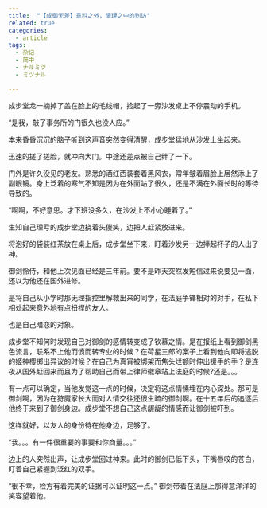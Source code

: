 ```yaml
---
title:  "【成御无差】意料之外，情理之中的到访"
related: true
categories: 
  - article
tags: 
  - 杂记
  - 简中
  - ナルミツ
  - ミツナル

---
```


成步堂龙一摘掉了盖在脸上的毛线帽，捡起了一旁沙发桌上不停震动的手机。

“是我，敲了事务所的门很久也没人应。”

本来昏昏沉沉的脑子听到这声音突然变得清醒，成步堂猛地从沙发上坐起来。

迅速的搓了搓脸，就冲向大门。中途还差点被自己绊了一下。

门外是许久没见的老友。熟悉的酒红西装套着黑风衣，常年皱着眉脸上居然添上了副眼镜。身上泛着的寒气不知是因为在外面站了很久，还是不满在外面长时的等待导致的。

“啊啊，不好意思。才下班没多久，在沙发上不小心睡着了。”

生知自己理亏的成步堂边挠着头傻笑，边把人赶紧放进来。

将泡好的袋装红茶放在桌上后，成步堂坐下来，盯着沙发另一边捧起杯子的人出了神。

御剑怜侍，和他上次见面已经是三年前。要不是昨天突然发短信过来说要见一面，还以为他还在国外进修。

是将自己从小学时那无理指控里解救出来的同学，在法庭争锋相对的对手，在私下相处起来意外地有点扭捏的友人。

也是自己暗恋的对象。

成步堂不知何时发现自己对御剑的感情转变成了钦慕之情。是在报纸上看到御剑黑色流言，联系不上他而愤而转专业的时候？在荷星三郎的案子上看到他向即将逃脱的姬神樱掷出异议的时候？在自己为真宵被绑架而焦头烂额时伸出援手的手？是连夜从国外赶回来而且为了帮助自己而带上律师徽章站上法庭的时候?还是。。。

有一点可以确定，当他发觉这一点的时候，决定将这点情愫埋在内心深处。那可是御剑啊，因为在狩魔家长大而对人情交往还很生疏的御剑啊。在十五年后的追逐后他终于来到了御剑身边。成步堂不想自己这点龌龊的情感而让御剑被吓到。

这样就好，以友人的身份待在他身边，足够了。

“我。。。有一件很重要的事要和你商量。。。” 

边上的人突然出声，让成步堂回过神来。此时的御剑已低下头，下嘴唇咬的苍白，盯着自己紧握到泛红的双手。



“很不幸，检方有着完美的证据可以证明这一点。” 御剑带着在法庭上那得意洋洋的笑容望着他。









